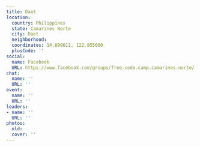 ```yaml
---
title: Daet
location:
  country: Philippines
  state: Camarines Norte
  city: Daet
  neighborhood: 
  coordinates: 14.099611, 122.955000
  plusCode: ''
social:
  name: Facebook
  URL: https://www.facebook.com/groups/free.code.camp.camarines.norte/
chat:
  name: ''
  URL: ''
event:
  name: ''
  URL: ''
leaders:
- name: ''
  URL: ''
photos:
  old: 
  cover: ''
---
```

